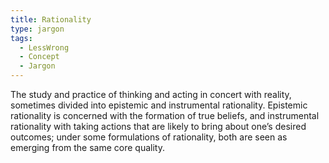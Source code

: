 ```yaml
---
title: Rationality
type: jargon
tags:
  - LessWrong
  - Concept
  - Jargon
---
```




The study and practice of thinking and acting in concert with reality, sometimes divided into epistemic and instrumental rationality. Epistemic rationality is concerned with the formation of true beliefs, and instrumental rationality with taking actions that are likely to bring about one’s desired outcomes; under some formulations of rationality, both are seen as emerging from the same core quality.  
 